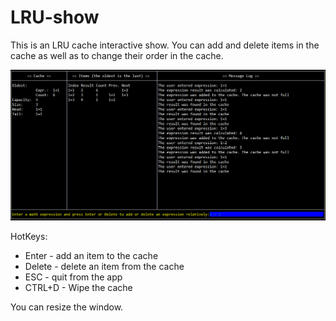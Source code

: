 # LRU-show

This is an LRU cache interactive show. You can add and delete items in the cache as well
as to change their order in the cache.

![LRU-show screenshot](screen.png)

HotKeys:
* Enter - add an item to the cache
* Delete - delete an item from the cache
* ESC - quit from the app
* CTRL+D - Wipe the cache

You can resize the window.